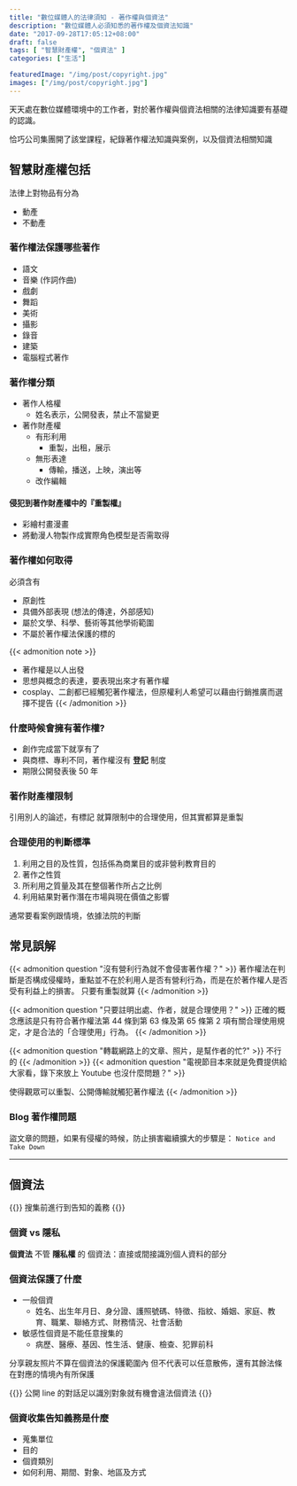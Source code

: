 ```yaml
---
title: "數位媒體人的法律須知 - 著作權與個資法"
description: "數位媒體人必須知悉的著作權及個資法知識"
date: "2017-09-28T17:05:12+08:00"
draft: false
tags: [ "智慧財產權", "個資法" ]
categories: ["生活"]

featuredImage: "/img/post/copyright.jpg"
images: ["/img/post/copyright.jpg"]
---
```


天天處在數位媒體環境中的工作者，對於著作權與個資法相關的法律知識要有基礎的認識。

恰巧公司集團開了該堂課程，紀錄著作權法知識與案例，以及個資法相關知識

<!--more-->

## 智慧財產權包括
法律上對物品有分為
- 動產
- 不動產


### 著作權法保護哪些著作
- 語文
- 音樂 (作詞作曲)
- 戲劇
- 舞蹈
- 美術
- 攝影
- 錄音
- 建築
- 電腦程式著作

### 著作權分類
- 著作人格權
    - 姓名表示，公開發表，禁止不當變更
- 著作財產權
    - 有形利用
        - 重製，出租，展示
    - 無形表達
        - 傳輸，播送，上映，演出等
    - 改作編輯

#### 侵犯到**著作財產權**中的『重製權』
- 彩繪村畫漫畫
- 將動漫人物製作成實際角色模型是否需取得

### 著作權如何取得

必須含有

- 原創性
- 具備外部表現 (想法的傳達，外部感知)
- 屬於文學、科學、藝術等其他學術範圍
- 不屬於著作權法保護的標的

{{< admonition note >}}
- 著作權是以人出發
- 思想與概念的表達，要表現出來才有著作權
- cosplay、二創都已經觸犯著作權法，但原權利人希望可以藉由行銷推廣而選擇不提告
{{< /admonition >}}

### 什麼時候會擁有著作權?
- 創作完成當下就享有了
- 與商標、專利不同，著作權沒有 **登記** 制度
- 期限公開發表後 50 年

### 著作財產權限制
引用別人的論述，有標記
就算限制中的合理使用，但其實都算是重製


### 合理使用的判斷標準
1. 利用之目的及性質，包括係為商業目的或非營利教育目的
2. 著作之性質
3. 所利用之質量及其在整個著作所占之比例
4. 利用結果對著作潛在市場與現在價值之影響

通常要看案例跟情境，依據法院的判斷


## 常見誤解
{{< admonition question "沒有營利行為就不會侵害著作權？" >}}
著作權法在判斷是否構成侵權時，重點並不在於利用人是否有營利行為，而是在於著作權人是否受有利益上的損害。
只要有重製就算
{{< /admonition >}}

{{< admonition question "只要註明出處、作者，就是合理使用？" >}}
正確的概念應該是只有符合著作權法第 44 條到第 63 條及第 65 條第 2
項有關合理使用規定，才是合法的「合理使用」行為。
{{< /admonition >}}

{{< admonition question "轉載網路上的文章、照片，是幫作者的忙?" >}}
不行的
{{< /admonition >}}
{{< admonition question "電視節目本來就是免費提供給大家看，錄下來放上 Youtube 也沒什麼問題？" >}}

使得觀眾可以重製、公開傳輸就觸犯著作權法
{{< /admonition >}}


### Blog 著作權問題
盜文章的問題，如果有侵權的時候，防止損害繼續擴大的步驟是：
`Notice and Take Down`

----

## 個資法
{{<admonition note >}}
搜集前進行到告知的義務
{{</admonition>}}

### 個資 vs 隱私
**個資法** 不管 **隱私權** 的
個資法：直接或間接識別個人資料的部分

### 個資法保護了什麼
- 一般個資
    - 姓名、出生年月日、身分證、護照號碼、特徵、指紋、婚姻、家庭、教育、職業、聯絡方式、財務情況、社會活動
- 敏感性個資是不能任意搜集的
    - 病歷、醫療、基因、性生活、健康、檢查、犯罪前科

分享親友照片不算在個資法的保護範圍內
但不代表可以任意散佈，還有其餘法條在對應的情境內有所保護

{{<admonition warning >}}
公開 line 的對話足以識別對象就有機會違法個資法
{{</admonition>}}


### 個資收集告知義務是什麼
- 蒐集單位
- 目的
- 個資類別
- 如何利用、期間、對象、地區及方式
